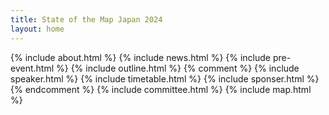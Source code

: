 ```yaml
---
title: State of the Map Japan 2024
layout: home
---
```


{% include about.html %}
{% include news.html %}
{% include pre-event.html %}
{% include outline.html %}
{% comment %}
{% include speaker.html %}
{% include timetable.html %}
{% include sponser.html %}
{% endcomment %}
{% include committee.html %}
{% include map.html %}
